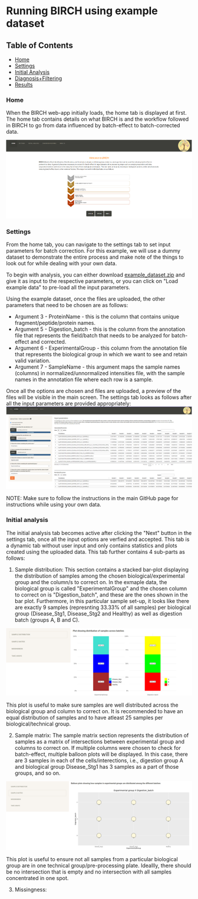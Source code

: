# Running BIRCH using example dataset

## Table of Contents
- [Home](#home)
- [Settings](#settings)
- [Initial Analysis](#initial-analysis)
- [Diagnosis+Filtering](#diagnosis+filtering)
- [Results](#results)

### Home
When the BIRCH web-app initially loads, the home tab is displayed at first. The home tab contains details on what BIRCH is and the workflow followed in BIRCH to go from data influenced by batch-effect to batch-corrected data. 

![BIRCH home page](../Images/home.PNG)

### Settings
From the home tab, you can navigate to the settings tab to set input parameters for batch correction. For this example, we will use a dummy dataset to demonstrate the entire process and make note of the things to look out for while dealing with your own data.  

To begin with analysis, you can either download [example_dataset.zip](https://github.com/csmc-vaneykjlab/BatchCorrectionTool/tree/main/example/example_dataset.zip) and give it as input to the respective parameters, or you can click on "Load example data" to pre-load all the input parameters. 

Using the example dataset, once the files are uploaded, the other parameters that need to be chosen are as follows:
- Argument 3 - ProteinName - this is the column that contains unique fragment/peptide/protein names.  
- Argument 5 - Digestion_batch - this is the column from the annotation file that represents the field/batch that needs to be analyzed for batch-effect and corrected. 
- Argument 6 - ExperimentalGroup - this column from the annotation file that represents the biological group in which we want to see and retain valid variation. 
- Argument 7 - SampleName - this argument maps the sample names (columns) in normalized/unnormalized intensities file, with the sample names in the annotation file where each row is a sample. 

Once all the options are chosen and files are uploaded, a preview of the files will be visible in the main screen. The settings tab looks as follows after all the input parameters are provided appropriately:
![BIRCH settings page](../Images/settings_example.PNG)

NOTE: Make sure to follow the instructions in the main GitHub page for instructions while using your own data. 

### Initial analysis
The initial analysis tab becomes active after clicking the "Next" button in the settings tab, once all the input options are verfied and accepted. This tab is a dynamic tab without user input and only contains statistics and plots created using the uploaded data. This tab further contains 4 sub-parts as follows:

1. Sample distribution: 
This section contains a stacked bar-plot displaying the distribution of samples among the chosen biological/experimental group and the column/s to correct on. In the exmaple data, the biological group is called "ExperimentalGroup" and the chosen column to correct on is "Digestion_batch", and these are the ones shown in the bar plot. Furthermore, in this particular sample set-up, it looks like there are exactly 9 samples (represnting 33.33% of all samples) per biological group (Disease_Stg1, Disease_Stg2 and Healthy) as well as digestion batch (groups A, B and C). 

![BIRCH init anal page1](../Images/initial_analysis_example1.PNG)

This plot is useful to make sure samples are well distributed across the biological group and column to correct on. It is recommended to have an equal distribution of samples and to have atleast 25 samples per biological/technical group. 

2. Sample matrix:
The sample matrix section represents the distribution of samples as a matrix of intersections between experimental group and columns to correct on. If multiple columns were chosen to check for batch-effect, multiple balloon plots will be displayed. In this case, there are 3 samples in each of the cells/interections, i.e., digestion group A and biological group Disease_Stg1 has 3 samples as a part of those groups, and so on. 

![BIRCH init anal page1](../Images/initial_analysis_example2.PNG)

This plot is useful to ensure not all samples from a particular biological group are in one technical group/pre-processing plate. Ideallly, there should be no intersection that is empty and no intersection with all samples concentrated in one spot.  

3. Missingness:
